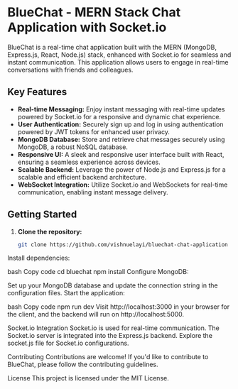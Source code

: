 # BlueChat - MERN Stack Chat Application with Socket.io

BlueChat is a real-time chat application built with the MERN (MongoDB, Express.js, React, Node.js) stack, enhanced with Socket.io for seamless and instant communication. This application allows users to engage in real-time conversations with friends and colleagues.

## Key Features

- **Real-time Messaging:** Enjoy instant messaging with real-time updates powered by Socket.io for a responsive and dynamic chat experience.
- **User Authentication:** Securely sign up and log in using authentication powered by JWT tokens for enhanced user privacy.
- **MongoDB Database:** Store and retrieve chat messages securely using MongoDB, a robust NoSQL database.
- **Responsive UI:** A sleek and responsive user interface built with React, ensuring a seamless experience across devices.
- **Scalable Backend:** Leverage the power of Node.js and Express.js for a scalable and efficient backend architecture.
- **WebSocket Integration:** Utilize Socket.io and WebSockets for real-time communication, enabling instant message delivery.

## Getting Started

1. **Clone the repository:**
   ```bash
   git clone https://github.com/vishnuelayi/bluechat-chat-application
Install dependencies:

bash
Copy code
cd bluechat
npm install
Configure MongoDB:

Set up your MongoDB database and update the connection string in the configuration files.
Start the application:

bash
Copy code
npm run dev
Visit http://localhost:3000 in your browser for the client, and the backend will run on http://localhost:5000.

Socket.io Integration
Socket.io is used for real-time communication. The Socket.io server is integrated into the Express.js backend. Explore the socket.js file for Socket.io configurations.

Contributing
Contributions are welcome! If you'd like to contribute to BlueChat, please follow the contributing guidelines.

License
This project is licensed under the MIT License.
